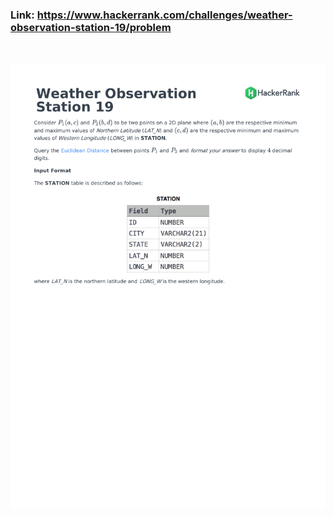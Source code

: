 ### Link: https://www.hackerrank.com/challenges/weather-observation-station-19/problem

&nbsp;

![](weather-observation-station-19-English-1.png)

